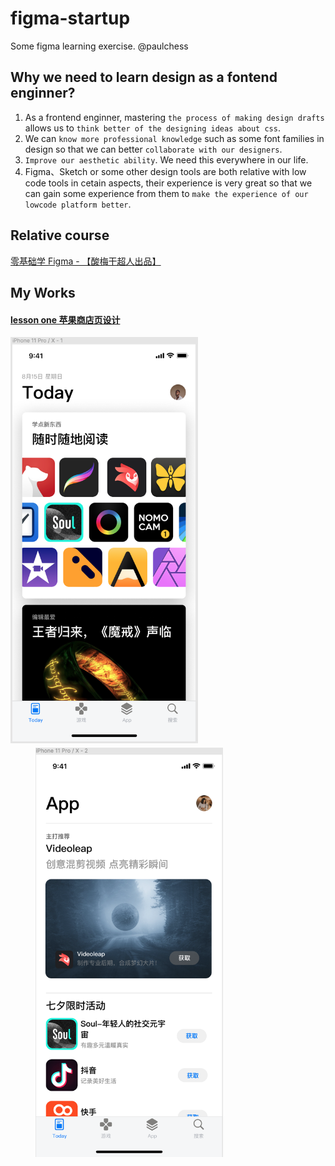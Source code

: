 # figma-startup
Some figma learning exercise. @paulchess

## Why we need to learn design as a fontend enginner?
1. As a frontend enginner, mastering `the process of making design drafts` allows us to `think better of the designing ideas about css`.
2. We can `know more professional knowledge` such as some font families in design so that we can better `collaborate with our designers`.
3. `Improve our aesthetic ability`. We need this everywhere in our life.
4. Figma、Sketch or some other design tools are both relative with low code tools in cetain aspects, their experience is very great so that we can gain some experience from them to `make the experience of our lowcode platform better`.


## Relative course
[零基础学 Figma - 【酸梅干超人出品】](https://www.bilibili.com/video/BV1fg411G7cs?p=3&spm_id_from=pageDriver)

## My Works

#### [lesson one 苹果商店页设计](https://www.figma.com/file/QSf5p93GQRJIY49wWm4DyK/%E8%8B%B9%E6%9E%9CAppStore)

<div>
  <img src="./preview/lesson1.1.png" width="300" />
  <img src="./preview/lesson1.2.png" width="300" style="position: relative; top: 4px;margin-left: 40px" />
</div>
